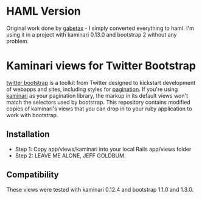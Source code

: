 # HAML Version

Original work done by [gabetax](https://github.com/gabetax/twitter-bootstrap-kaminari-views) - I simply converted everything to haml.
I'm using it in a project with kaminari 0.13.0 and bootstrap 2 without any problem.


# Kaminari views for Twitter Bootstrap

[twitter bootstrap](https://github.com/twitter/bootstrap) is a toolkit from Twitter designed to kickstart development of webapps and sites, including styles for [pagination](http://twitter.github.com/bootstrap/#navigation).  If you're using [kaminari](https://github.com/amatsuda/kaminari) as your pagination library, the markup in its default views won't match the selectors used by bootstrap.  This repository contains modified copies of kaminari's views that you can drop in to your ruby application to work with bootstrap.

## Installation
* Step 1: Copy app/views/kaminari into your local Rails app/views folder
* Step 2: LEAVE ME ALONE, JEFF GOLDBUM.

## Compatibility
These views were tested with kaminari 0.12.4 and bootstrap 1.1.0 and 1.3.0.

